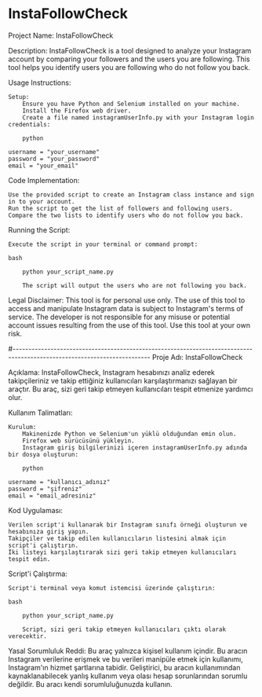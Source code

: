 # InstaFollowCheck

Project Name: InstaFollowCheck

Description:
InstaFollowCheck is a tool designed to analyze your Instagram account by comparing your followers and the users you are following. This tool helps you identify users you are following who do not follow you back.

Usage Instructions:

    Setup:
        Ensure you have Python and Selenium installed on your machine.
        Install the Firefox web driver.
        Create a file named instagramUserInfo.py with your Instagram login credentials:

        python

    username = "your_username"
    password = "your_password"
    email = "your_email"

Code Implementation:

    Use the provided script to create an Instagram class instance and sign in to your account.
    Run the script to get the list of followers and following users.
    Compare the two lists to identify users who do not follow you back.

Running the Script:

    Execute the script in your terminal or command prompt:

    bash

        python your_script_name.py

        The script will output the users who are not following you back.

Legal Disclaimer:
This tool is for personal use only. The use of this tool to access and manipulate Instagram data is subject to Instagram's terms of service. The developer is not responsible for any misuse or potential account issues resulting from the use of this tool. Use this tool at your own risk.




#-------------------------------------------------------------------------------------------------------------------------
Proje Adı: InstaFollowCheck

Açıklama:
InstaFollowCheck, Instagram hesabınızı analiz ederek takipçileriniz ve takip ettiğiniz kullanıcıları karşılaştırmanızı sağlayan bir araçtır. Bu araç, sizi geri takip etmeyen kullanıcıları tespit etmenize yardımcı olur.

Kullanım Talimatları:

    Kurulum:
        Makinenizde Python ve Selenium'un yüklü olduğundan emin olun.
        Firefox web sürücüsünü yükleyin.
        Instagram giriş bilgilerinizi içeren instagramUserInfo.py adında bir dosya oluşturun:

        python

    username = "kullanıcı_adınız"
    password = "şifreniz"
    email = "email_adresiniz"

Kod Uygulaması:

    Verilen script'i kullanarak bir Instagram sınıfı örneği oluşturun ve hesabınıza giriş yapın.
    Takipçiler ve takip edilen kullanıcıların listesini almak için script'i çalıştırın.
    İki listeyi karşılaştırarak sizi geri takip etmeyen kullanıcıları tespit edin.

Script'i Çalıştırma:

    Script'i terminal veya komut istemcisi üzerinde çalıştırın:

    bash

        python your_script_name.py

        Script, sizi geri takip etmeyen kullanıcıları çıktı olarak verecektir.

Yasal Sorumluluk Reddi:
Bu araç yalnızca kişisel kullanım içindir. Bu aracın Instagram verilerine erişmek ve bu verileri manipüle etmek için kullanımı, Instagram'ın hizmet şartlarına tabidir. Geliştirici, bu aracın kullanımından kaynaklanabilecek yanlış kullanım veya olası hesap sorunlarından sorumlu değildir. Bu aracı kendi sorumluluğunuzda kullanın.



